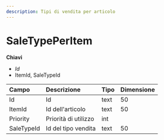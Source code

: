 ```yaml
---
description: Tipi di vendita per articolo
---
```

# SaleTypePerItem

**Chiavi**

- *Id*
- ItemId, SaleTypeId

| Campo | Descrizione | Tipo | Dimensione | 
| :--- | :--- | :--- | :--- |
| Id | Id | text | 50 |
| ItemId | Id dell'articolo | text | 50 |
| Priority | Priorità di utilizzo | int |  |
| SaleTypeId | Id del tipo vendita | text | 50 |


